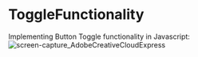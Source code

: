 # ToggleFunctionality
Implementing Button Toggle functionality in Javascript:
![screen-capture_AdobeCreativeCloudExpress](https://user-images.githubusercontent.com/8429541/149992957-3297854b-15e9-4559-a549-acc4aec61c25.gif)
